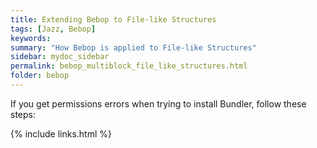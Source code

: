 ```yaml
---
title: Extending Bebop to File-like Structures
tags: [Jazz, Bebop]
keywords:
summary: "How Bebop is applied to File-like Structures"
sidebar: mydoc_sidebar
permalink: bebop_multiblock_file_like_structures.html
folder: bebop
---
```


If you get permissions errors when trying to install Bundler, follow these steps:


{% include links.html %}
